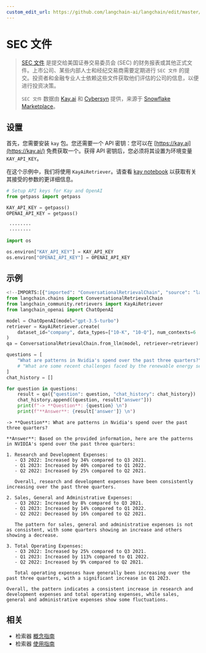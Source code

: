 ```yaml
---
custom_edit_url: https://github.com/langchain-ai/langchain/edit/master/docs/docs/integrations/retrievers/sec_filings.ipynb
---
```

# SEC 文件


> [SEC 文件](https://www.sec.gov/edgar) 是提交给美国证券交易委员会 (SEC) 的财务报表或其他正式文件。上市公司、某些内部人士和经纪交易商需要定期进行 `SEC 文件` 的提交。投资者和金融专业人士依赖这些文件获取他们评估的公司的信息，以便进行投资决策。
>
>`SEC 文件` 数据由 [Kay.ai](https://kay.ai) 和 [Cybersyn](https://www.cybersyn.com/) 提供，来源于 [Snowflake Marketplace](https://app.snowflake.com/marketplace/providers/GZTSZAS2KCS/Cybersyn%2C%20Inc)。


## 设置


首先，您需要安装 `kay` 包。您还需要一个 API 密钥：您可以在 [https://kay.ai](https://kay.ai/) 免费获取一个。获得 API 密钥后，您必须将其设置为环境变量 `KAY_API_KEY`。

在这个示例中，我们将使用 `KayAiRetriever`。请查看 [kay notebook](/docs/integrations/retrievers/kay) 以获取有关其接受的参数的更详细信息。


```python
# Setup API keys for Kay and OpenAI
from getpass import getpass

KAY_API_KEY = getpass()
OPENAI_API_KEY = getpass()
```
```output
 ········
 ········
```

```python
import os

os.environ["KAY_API_KEY"] = KAY_API_KEY
os.environ["OPENAI_API_KEY"] = OPENAI_API_KEY
```

## 示例


```python
<!--IMPORTS:[{"imported": "ConversationalRetrievalChain", "source": "langchain.chains", "docs": "https://python.langchain.com/api_reference/langchain/chains/langchain.chains.conversational_retrieval.base.ConversationalRetrievalChain.html", "title": "SEC filing"}, {"imported": "KayAiRetriever", "source": "langchain_community.retrievers", "docs": "https://python.langchain.com/api_reference/community/retrievers/langchain_community.retrievers.kay.KayAiRetriever.html", "title": "SEC filing"}, {"imported": "ChatOpenAI", "source": "langchain_openai", "docs": "https://python.langchain.com/api_reference/openai/chat_models/langchain_openai.chat_models.base.ChatOpenAI.html", "title": "SEC filing"}]-->
from langchain.chains import ConversationalRetrievalChain
from langchain_community.retrievers import KayAiRetriever
from langchain_openai import ChatOpenAI

model = ChatOpenAI(model="gpt-3.5-turbo")
retriever = KayAiRetriever.create(
    dataset_id="company", data_types=["10-K", "10-Q"], num_contexts=6
)
qa = ConversationalRetrievalChain.from_llm(model, retriever=retriever)
```


```python
questions = [
    "What are patterns in Nvidia's spend over the past three quarters?",
    # "What are some recent challenges faced by the renewable energy sector?",
]
chat_history = []

for question in questions:
    result = qa({"question": question, "chat_history": chat_history})
    chat_history.append((question, result["answer"]))
    print(f"-> **Question**: {question} \n")
    print(f"**Answer**: {result['answer']} \n")
```
```output
-> **Question**: What are patterns in Nvidia's spend over the past three quarters? 

**Answer**: Based on the provided information, here are the patterns in NVIDIA's spend over the past three quarters:

1. Research and Development Expenses:
   - Q3 2022: Increased by 34% compared to Q3 2021.
   - Q1 2023: Increased by 40% compared to Q1 2022.
   - Q2 2022: Increased by 25% compared to Q2 2021.
   
   Overall, research and development expenses have been consistently increasing over the past three quarters.

2. Sales, General and Administrative Expenses:
   - Q3 2022: Increased by 8% compared to Q3 2021.
   - Q1 2023: Increased by 14% compared to Q1 2022.
   - Q2 2022: Decreased by 16% compared to Q2 2021.
   
   The pattern for sales, general and administrative expenses is not as consistent, with some quarters showing an increase and others showing a decrease.

3. Total Operating Expenses:
   - Q3 2022: Increased by 25% compared to Q3 2021.
   - Q1 2023: Increased by 113% compared to Q1 2022.
   - Q2 2022: Increased by 9% compared to Q2 2021.
   
   Total operating expenses have generally been increasing over the past three quarters, with a significant increase in Q1 2023.

Overall, the pattern indicates a consistent increase in research and development expenses and total operating expenses, while sales, general and administrative expenses show some fluctuations.
```

## 相关

- 检索器 [概念指南](/docs/concepts/#retrievers)
- 检索器 [使用指南](/docs/how_to/#retrievers)
